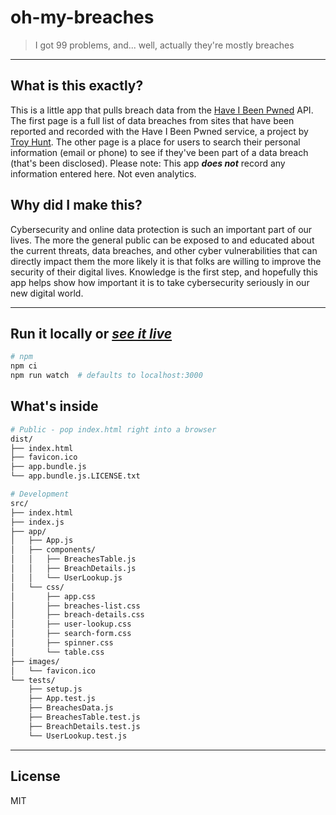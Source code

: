 # oh-my-breaches

> I got 99 problems, and... well, actually they're mostly breaches

---

## What is this exactly?

This is a little app that pulls breach data from the [Have I Been Pwned](https://haveibeenpwned.com/) API. The first page is a full list of data breaches from sites that have been reported and recorded with the Have I Been Pwned service, a project by [Troy Hunt](https://www.troyhunt.com/). The other page is a place for users to search their personal information (email or phone) to see if they've been part of a data breach (that's been disclosed). Please note: This app ***does not*** record any information entered here. Not even analytics.

## Why did I make this?

Cybersecurity and online data protection is such an important part of our lives. The more the general public can be exposed to and educated about the current threats, data breaches, and other cyber vulnerabilities that can directly impact them the more likely it is that folks are willing to improve the security of their digital lives. Knowledge is the first step, and hopefully this app helps show how important it is to take cybersecurity seriously in our new digital world.

---

## Run it locally or ***[see it live](https://astrocaleb.github.io/oh-my-breaches/)***

```bash
# npm
npm ci
npm run watch  # defaults to localhost:3000
```

## What's inside

```bash
# Public - pop index.html right into a browser
dist/
├── index.html
├── favicon.ico
├── app.bundle.js
└── app.bundle.js.LICENSE.txt
```

```bash
# Development
src/
├── index.html
├── index.js
├── app/
│   ├── App.js
│   ├── components/
│   │   ├── BreachesTable.js
│   │   ├── BreachDetails.js
│   │   └── UserLookup.js
│   └── css/
│       ├── app.css
│       ├── breaches-list.css
│       ├── breach-details.css
│       ├── user-lookup.css
│       ├── search-form.css
│       ├── spinner.css
│       └── table.css
├── images/
│   └── favicon.ico
└── tests/
    ├── setup.js
    ├── App.test.js
    ├── BreachesData.js
    ├── BreachesTable.test.js
    ├── BreachDetails.test.js
    └── UserLookup.test.js
```

---

## License

MIT
